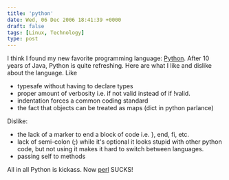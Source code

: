 ```yaml
---
title: 'python'
date: Wed, 06 Dec 2006 18:41:39 +0000
draft: false
tags: [Linux, Technology]
type: post
---
```


I think I found my new favorite programming language: [Python](http://www.python.org/). After 10 years of Java, Python is quite refreshing. Here are what I like and dislike about the language. Like

*   typesafe without having to declare types
*   proper amount of verbosity i.e. if not valid instead of if !valid.
*   indentation forces a common coding standard
*   the fact that objects can be treated as maps (dict in python parlance)

Dislike:

*   the lack of a marker to end a block of code i.e. }, end, fi, etc.
*   lack of semi-colon (;) while it's optional it looks stupid with other python code, but not using it makes it hard to switch between languages.
*   passing self to methods

All in all Python is kickass. Now [perl](http://www.perl.org/) SUCKS!